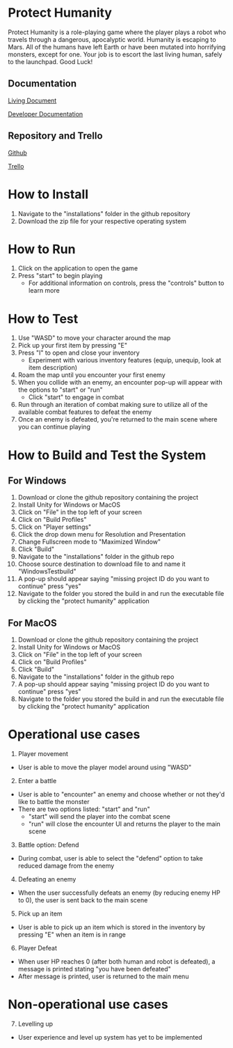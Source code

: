 ﻿# Protect Humanity
Protect Humanity is a role-playing game where the player plays a robot who travels through a dangerous, apocalyptic world. Humanity is escaping to Mars. All of the humans have left Earth or have been mutated into horrifying monsters, except for one. Your job is to escort the last living human, safely to the launchpad. Good Luck!

## Documentation
[Living Document](https://github.com/LitchDoctor/winter2025-group2-rpg/blob/main/Documentation/Living%20Document.pdf)

[Developer Documentation](https://github.com/LitchDoctor/winter2025-group2-rpg/blob/main/Documentation/Developer_Documentation.md)

## Repository and Trello
[Github](https://github.com/LitchDoctor/winter2025-group2-rpg)

[Trello](https://trello.com/b/aRKvqJ4l/pt-2-group-2)

# How to Install
1. Navigate to the "installations" folder in the github repository 
2. Download the zip file for your respective operating system 

# How to Run

1. Click on the application to open the game
2. Press "start" to begin playing
    * For additional information on controls, press the "controls" button to learn more


# How to Test
1. Use "WASD" to move your character around the map
2. Pick up your first item by pressing "E"
3. Press "I" to open and close your inventory
    * Experiment with various inventory features (equip, unequip, look at item description)
3. Roam the map until you encounter your first enemy
4. When you collide with an enemy, an encounter pop-up will appear with the options to "start" or "run"
    * Click "start" to engage in combat
5. Run through an iteration of combat making sure to utilize all of the available combat features to defeat the enemy
5. Once an enemy is defeated, you're returned to the main scene where you can continue playing

# How to Build and Test the System

## For Windows
1. Download or clone the github repository containing the project
2. Install Unity for Windows or MacOS
3. Click on "File" in the top left of your screen
4. Click on "Build Profiles"
5. Click on "Player settings"
6. Click the drop down menu for Resolution and Presentation 
7. Change Fullscreen mode to "Maximized Window"
8. Click "Build" 
9. Navigate to the "installations" folder in the github repo
10. Choose source destination to download file to and name it "WindowsTestbuild"
11. A pop-up should appear saying "missing project ID do you want to continue" press "yes"
12. Navigate to the folder you stored the build in and run the executable file by clicking the "protect humanity" application

## For MacOS
1. Download or clone the github repository containing the project
2. Install Unity for Windows or MacOS 
3. Click on "File" in the top left of your screen
4. Click on "Build Profiles"
5. Click "Build" 
6. Navigate to the "installations" folder in the github repo
7. A pop-up should appear saying "missing project ID do you want to continue" press "yes"
8. Navigate to the folder you stored the build in and run the executable file by clicking the "protect humanity" application


# Operational use cases

1. Player movement
* User is able to move the player model around using "WASD"

2. Enter a battle
* User is able to "encounter" an enemy and choose whether or not they'd like to battle the monster
* There are two options listed: "start" and "run"
    * "start" will send the player into the combat scene
    * "run" will close the encounter UI and returns the player to the main scene

3. Battle option: Defend
* During combat, user is able to select the "defend" option to take reduced damage from the enemy

4. Defeating an enemy
* When the user successfully defeats an enemy (by reducing enemy HP to 0), the user is sent back to the main scene

5. Pick up an item
* User is able to pick up an item which is stored in the inventory by pressing "E" when an item is in range

6. Player Defeat
* When user HP reaches 0 (after both human and robot is defeated), a message is printed stating "you have been defeated"
* After message is printed, user is returned to the main menu

# Non-operational use cases

7. Levelling up
* User experience and level up system has yet to be implemented






